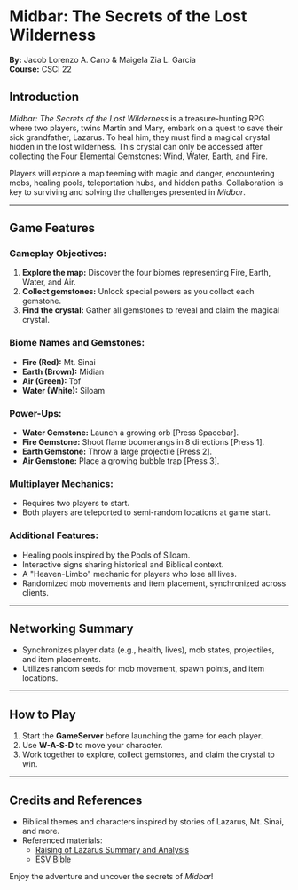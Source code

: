 # Midbar: The Secrets of the Lost Wilderness

**By:** Jacob Lorenzo A. Cano & Maigela Zia L. Garcia  
**Course:** CSCI 22

## Introduction

*Midbar: The Secrets of the Lost Wilderness* is a treasure-hunting RPG where two players, twins Martin and Mary, embark on a quest to save their sick grandfather, Lazarus. To heal him, they must find a magical crystal hidden in the lost wilderness. This crystal can only be accessed after collecting the Four Elemental Gemstones: Wind, Water, Earth, and Fire.  

Players will explore a map teeming with magic and danger, encountering mobs, healing pools, teleportation hubs, and hidden paths. Collaboration is key to surviving and solving the challenges presented in *Midbar*.

---

## Game Features

### Gameplay Objectives:
1. **Explore the map:** Discover the four biomes representing Fire, Earth, Water, and Air.
2. **Collect gemstones:** Unlock special powers as you collect each gemstone.
3. **Find the crystal:** Gather all gemstones to reveal and claim the magical crystal.

### Biome Names and Gemstones:
- **Fire (Red):** Mt. Sinai  
- **Earth (Brown):** Midian  
- **Air (Green):** Tof  
- **Water (White):** Siloam  

### Power-Ups:
- **Water Gemstone:** Launch a growing orb [Press Spacebar].  
- **Fire Gemstone:** Shoot flame boomerangs in 8 directions [Press 1].  
- **Earth Gemstone:** Throw a large projectile [Press 2].  
- **Air Gemstone:** Place a growing bubble trap [Press 3].  

### Multiplayer Mechanics:
- Requires two players to start.  
- Both players are teleported to semi-random locations at game start.  

### Additional Features:
- Healing pools inspired by the Pools of Siloam.  
- Interactive signs sharing historical and Biblical context.  
- A "Heaven-Limbo" mechanic for players who lose all lives.  
- Randomized mob movements and item placement, synchronized across clients.

---

## Networking Summary
- Synchronizes player data (e.g., health, lives), mob states, projectiles, and item placements.  
- Utilizes random seeds for mob movement, spawn points, and item locations.

---

## How to Play
1. Start the **GameServer** before launching the game for each player.  
2. Use **W-A-S-D** to move your character.  
3. Work together to explore, collect gemstones, and claim the crystal to win.  

---

## Credits and References
- Biblical themes and characters inspired by stories of Lazarus, Mt. Sinai, and more.  
- Referenced materials:  
  - [Raising of Lazarus Summary and Analysis](https://interestingliterature.com/2021/06/bible-jesus-raising-lazarus-summary-analysis)  
  - [ESV Bible](https://esv.literalword.com/)  

Enjoy the adventure and uncover the secrets of *Midbar*!
